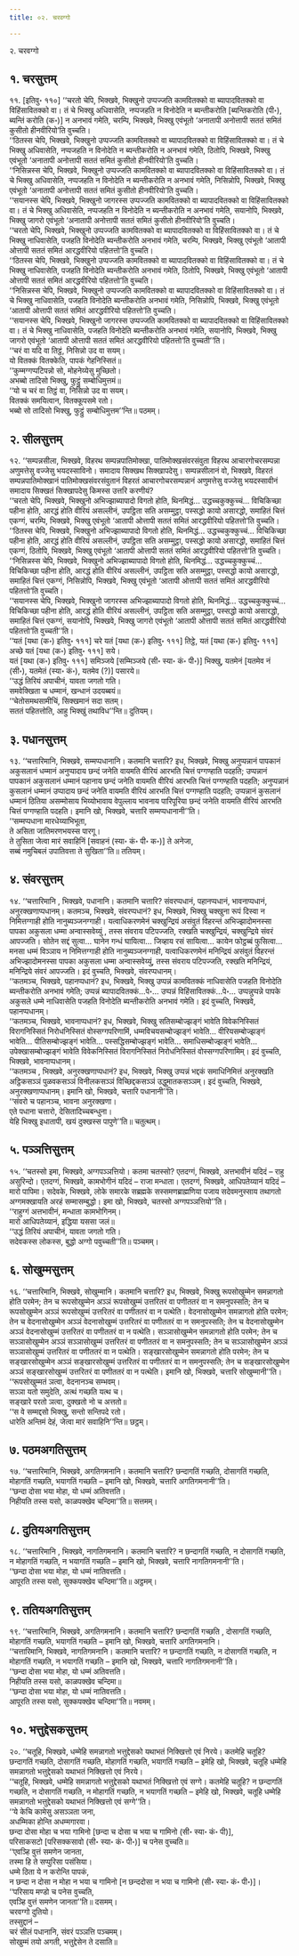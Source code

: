 ```yaml
---
title: ०२. चरवग्गो

---
```

२. चरवग्गो  


## १. चरसुत्तम्

११. [इतिवु॰ ११०] ‘‘चरतो चेपि, भिक्खवे, भिक्खुनो उप्पज्जति कामवितक्को वा ब्यापादवितक्को वा विहिंसावितक्को वा। तं चे भिक्खु अधिवासेति, नप्पजहति न विनोदेति न ब्यन्तीकरोति [ब्यन्तिकरोति (पी॰), ब्यन्तिं करोति (क॰)] न अनभावं गमेति, चरम्पि, भिक्खवे, भिक्खु एवंभूतो ‘अनातापी अनोत्तापी सततं समितं कुसीतो हीनवीरियो’ति वुच्चति।  
‘‘ठितस्स चेपि, भिक्खवे, भिक्खुनो उप्पज्जति कामवितक्को वा ब्यापादवितक्को वा विहिंसावितक्को वा। तं चे भिक्खु अधिवासेति, नप्पजहति न विनोदेति न ब्यन्तीकरोति न अनभावं गमेति, ठितोपि, भिक्खवे, भिक्खु एवंभूतो ‘अनातापी अनोत्तापी सततं समितं कुसीतो हीनवीरियो’ति वुच्चति।  
‘‘निसिन्नस्स चेपि, भिक्खवे, भिक्खुनो उप्पज्जति कामवितक्को वा ब्यापादवितक्को वा विहिंसावितक्को वा। तं चे भिक्खु अधिवासेति, नप्पजहति न विनोदेति न ब्यन्तीकरोति न अनभावं गमेति, निसिन्नोपि, भिक्खवे, भिक्खु एवंभूतो ‘अनातापी अनोत्तापी सततं समितं कुसीतो हीनवीरियो’ति वुच्चति।  
‘‘सयानस्स चेपि, भिक्खवे, भिक्खुनो जागरस्स उप्पज्जति कामवितक्को वा ब्यापादवितक्को वा विहिंसावितक्को वा। तं चे भिक्खु अधिवासेति, नप्पजहति न विनोदेति न ब्यन्तीकरोति न अनभावं गमेति, सयानोपि, भिक्खवे, भिक्खु जागरो एवंभूतो ‘अनातापी अनोत्तापी सततं समितं कुसीतो हीनवीरियो’ति वुच्चति।  
‘‘चरतो चेपि, भिक्खवे, भिक्खुनो उप्पज्जति कामवितक्को वा ब्यापादवितक्को वा विहिंसावितक्को वा। तं चे भिक्खु नाधिवासेति, पजहति विनोदेति ब्यन्तीकरोति अनभावं गमेति, चरम्पि, भिक्खवे, भिक्खु एवंभूतो ‘आतापी ओत्तापी सततं समितं आरद्धवीरियो पहितत्तो’ति वुच्चति।  
‘‘ठितस्स चेपि, भिक्खवे, भिक्खुनो उप्पज्जति कामवितक्को वा ब्यापादवितक्को वा विहिंसावितक्को वा। तं चे भिक्खु नाधिवासेति, पजहति विनोदेति ब्यन्तीकरोति अनभावं गमेति, ठितोपि, भिक्खवे, भिक्खु एवंभूतो ‘आतापी ओत्तापी सततं समितं आरद्धवीरियो पहितत्तो’ति वुच्चति।  
‘‘निसिन्नस्स चेपि, भिक्खवे, भिक्खुनो उप्पज्जति कामवितक्को वा ब्यापादवितक्को वा विहिंसावितक्को वा। तं चे भिक्खु नाधिवासेति, पजहति विनोदेति ब्यन्तीकरोति अनभावं गमेति, निसिन्नोपि, भिक्खवे, भिक्खु एवंभूतो ‘आतापी ओत्तापी सततं समितं आरद्धवीरियो पहितत्तो’ति वुच्चति।  
‘‘सयानस्स चेपि, भिक्खवे, भिक्खुनो जागरस्स उप्पज्जति कामवितक्को वा ब्यापादवितक्को वा विहिंसावितक्को वा। तं चे भिक्खु नाधिवासेति, पजहति विनोदेति ब्यन्तीकरोति अनभावं गमेति, सयानोपि, भिक्खवे, भिक्खु जागरो एवंभूतो ‘आतापी ओत्तापी सततं समितं आरद्धवीरियो पहितत्तो’ति वुच्चती’’ति।  
‘‘चरं वा यदि वा तिट्ठं, निसिन्नो उद वा सयम्।  
यो वितक्कं वितक्केति, पापकं गेहनिस्सितं॥  
‘‘कुम्मग्गप्पटिपन्नो सो, मोहनेय्येसु मुच्छितो।  
अभब्बो तादिसो भिक्खु, फुट्ठुं सम्बोधिमुत्तमं॥  
‘‘यो च चरं वा तिट्ठं वा, निसिन्नो उद वा सयम्।  
वितक्कं समयित्वान, वितक्कूपसमे रतो।  
भब्बो सो तादिसो भिक्खु, फुट्ठुं सम्बोधिमुत्तम’’न्ति॥ पठमम्।  


## २. सीलसुत्तम्

१२. ‘‘सम्पन्नसीला, भिक्खवे, विहरथ सम्पन्नपातिमोक्खा, पातिमोक्खसंवरसंवुता विहरथ आचारगोचरसम्पन्ना अणुमत्तेसु वज्जेसु भयदस्साविनो। समादाय सिक्खथ सिक्खापदेसु। सम्पन्नसीलानं वो, भिक्खवे, विहरतं सम्पन्नपातिमोक्खानं पातिमोक्खसंवरसंवुतानं विहरतं आचारगोचरसम्पन्नानं अणुमत्तेसु वज्जेसु भयदस्सावीनं समादाय सिक्खतं सिक्खापदेसु किमस्स उत्तरि करणीयं?  
‘‘चरतो चेपि, भिक्खवे, भिक्खुनो अभिज्झाब्यापादो विगतो होति, थिनमिद्धं… उद्धच्चकुक्कुच्चं… विचिकिच्छा पहीना होति, आरद्धं होति वीरियं असल्लीनं, उपट्ठिता सति असम्मुट्ठा, पस्सद्धो कायो असारद्धो, समाहितं चित्तं एकग्गं, चरम्पि, भिक्खवे, भिक्खु एवंभूतो ‘आतापी ओत्तापी सततं समितं आरद्धवीरियो पहितत्तो’ति वुच्चति।  
‘‘ठितस्स चेपि, भिक्खवे, भिक्खुनो अभिज्झाब्यापादो विगतो होति, थिनमिद्धं… उद्धच्चकुक्कुच्चं… विचिकिच्छा पहीना होति, आरद्धं होति वीरियं असल्लीनं, उपट्ठिता सति असम्मुट्ठा, पस्सद्धो कायो असारद्धो, समाहितं चित्तं एकग्गं, ठितोपि, भिक्खवे, भिक्खु एवंभूतो ‘आतापी ओत्तापी सततं समितं आरद्धवीरियो पहितत्तो’ति वुच्चति।  
‘‘निसिन्नस्स चेपि, भिक्खवे, भिक्खुनो अभिज्झाब्यापादो विगतो होति, थिनमिद्धं… उद्धच्चकुक्कुच्चं… विचिकिच्छा पहीना होति, आरद्धं होति वीरियं असल्लीनं, उपट्ठिता सति असम्मुट्ठा, पस्सद्धो कायो असारद्धो, समाहितं चित्तं एकग्गं, निसिन्नोपि, भिक्खवे, भिक्खु एवंभूतो ‘आतापी ओत्तापी सततं समितं आरद्धवीरियो पहितत्तो’ति वुच्चति।  
‘‘सयानस्स चेपि, भिक्खवे, भिक्खुनो जागरस्स अभिज्झाब्यापादो विगतो होति, थिनमिद्धं… उद्धच्चकुक्कुच्चं… विचिकिच्छा पहीना होति, आरद्धं होति वीरियं असल्लीनं, उपट्ठिता सति असम्मुट्ठा, पस्सद्धो कायो असारद्धो, समाहितं चित्तं एकग्गं, सयानोपि, भिक्खवे, भिक्खु जागरो एवंभूतो ‘आतापी ओत्तापी सततं समितं आरद्धवीरियो पहितत्तो’ति वुच्चती’’ति।  
‘‘यतं [यथा (क॰) इतिवु॰ १११] चरे यतं [यथा (क॰) इतिवु॰ १११] तिट्ठे, यतं [यथा (क॰) इतिवु॰ १११] अच्छे यतं [यथा (क॰) इतिवु॰ १११] सये।  
यतं [यथा (क॰) इतिवु॰ १११] समिञ्जये [सम्मिञ्जये (सी॰ स्या॰ कं॰ पी॰)] भिक्खु, यतमेनं [यतमेव नं (सी॰), यतमेतं (स्या॰ कं॰), यतमेव (?)] पसारये॥  
‘‘उद्धं तिरियं अपाचीनं, यावता जगतो गति।  
समवेक्खिता च धम्मानं, खन्धानं उदयब्बयं॥  
‘‘चेतोसमथसामीचिं, सिक्खमानं सदा सतम्।  
सततं पहितत्तोति, आहु भिक्खुं तथाविध’’न्ति॥ दुतियम्।  


## ३. पधानसुत्तम्

१३. ‘‘चत्तारिमानि, भिक्खवे, सम्मप्पधानानि। कतमानि चत्तारि? इध, भिक्खवे, भिक्खु अनुप्पन्नानं पापकानं अकुसलानं धम्मानं अनुप्पादाय छन्दं जनेति वायमति वीरियं आरभति चित्तं पग्गण्हाति पदहति; उप्पन्नानं पापकानं अकुसलानं धम्मानं पहानाय छन्दं जनेति वायमति वीरियं आरभति चित्तं पग्गण्हाति पदहति; अनुप्पन्नानं कुसलानं धम्मानं उप्पादाय छन्दं जनेति वायमति वीरियं आरभति चित्तं पग्गण्हाति पदहति; उप्पन्नानं कुसलानं धम्मानं ठितिया असम्मोसाय भिय्योभावाय वेपुल्लाय भावनाय पारिपूरिया छन्दं जनेति वायमति वीरियं आरभति चित्तं पग्गण्हाति पदहति। इमानि खो, भिक्खवे, चत्तारि सम्मप्पधानानी’’ति।  
‘‘सम्मप्पधाना मारधेय्याभिभूता,  
ते असिता जातिमरणभयस्स पारगू।  
ते तुसिता जेत्वा मारं सवाहिनिं [सवाहनं (स्या॰ कं॰ पी॰ क॰)] ते अनेजा,  
सब्बं नमुचिबलं उपातिवत्ता ते सुखिता’’ति॥ ततियम्।  


## ४. संवरसुत्तम्

१४. ‘‘चत्तारिमानि , भिक्खवे, पधानानि। कतमानि चत्तारि? संवरप्पधानं, पहानप्पधानं, भावनाप्पधानं, अनुरक्खणाप्पधानम्। कतमञ्च, भिक्खवे, संवरप्पधानं? इध, भिक्खवे, भिक्खु चक्खुना रूपं दिस्वा न निमित्तग्गाही होति नानुब्यञ्जनग्गाही। यत्वाधिकरणमेनं चक्खुन्द्रियं असंवुतं विहरन्तं अभिज्झादोमनस्सा पापका अकुसला धम्मा अन्वास्सवेय्युं , तस्स संवराय पटिपज्जति, रक्खति चक्खुन्द्रियं, चक्खुन्द्रिये संवरं आपज्जति। सोतेन सद्दं सुत्वा… घानेन गन्धं घायित्वा… जिव्हाय रसं सायित्वा… कायेन फोट्ठब्बं फुसित्वा… मनसा धम्मं विञ्ञाय न निमित्तग्गाही होति नानुब्यञ्जनग्गाही, यत्वाधिकरणमेनं मनिन्द्रियं असंवुतं विहरन्तं अभिज्झादोमनस्सा पापका अकुसला धम्मा अन्वास्सवेय्युं, तस्स संवराय पटिपज्जति, रक्खति मनिन्द्रियं, मनिन्द्रिये संवरं आपज्जति। इदं वुच्चति, भिक्खवे, संवरप्पधानम्।  
‘‘कतमञ्च, भिक्खवे, पहानप्पधानं? इध, भिक्खवे, भिक्खु उप्पन्नं कामवितक्कं नाधिवासेति पजहति विनोदेति ब्यन्तीकरोति अनभावं गमेति; उप्पन्नं ब्यापादवितक्कं…पे॰… उप्पन्नं विहिंसावितक्कं…पे॰… उप्पन्नुप्पन्ने पापके अकुसले धम्मे नाधिवासेति पजहति विनोदेति ब्यन्तीकरोति अनभावं गमेति। इदं वुच्चति, भिक्खवे, पहानप्पधानम्।  
‘‘कतमञ्च, भिक्खवे, भावनाप्पधानं? इध, भिक्खवे, भिक्खु सतिसम्बोज्झङ्गं भावेति विवेकनिस्सितं विरागनिस्सितं निरोधनिस्सितं वोस्सग्गपरिणामिं, धम्मविचयसम्बोज्झङ्गं भावेति… वीरियसम्बोज्झङ्गं भावेति… पीतिसम्बोज्झङ्गं भावेति… पस्सद्धिसम्बोज्झङ्गं भावेति… समाधिसम्बोज्झङ्गं भावेति… उपेक्खासम्बोज्झङ्गं भावेति विवेकनिस्सितं विरागनिस्सितं निरोधनिस्सितं वोस्सग्गपरिणामिम्। इदं वुच्चति, भिक्खवे, भावनाप्पधानम्।  
‘‘कतमञ्च , भिक्खवे, अनुरक्खणाप्पधानं? इध, भिक्खवे, भिक्खु उप्पन्नं भद्दकं समाधिनिमित्तं अनुरक्खति अट्ठिकसञ्ञं पुळवकसञ्ञं विनीलकसञ्ञं विच्छिद्दकसञ्ञं उद्धुमातकसञ्ञम्। इदं वुच्चति, भिक्खवे, अनुरक्खणाप्पधानम्। इमानि खो, भिक्खवे, चत्तारि पधानानी’’ति।  
‘‘संवरो च पहानञ्च, भावना अनुरक्खणा।  
एते पधाना चत्तारो, देसितादिच्चबन्धुना।  
येहि भिक्खु इधातापी, खयं दुक्खस्स पापुणे’’ति॥ चतुत्थम्।  


## ५. पञ्ञत्तिसुत्तम्

१५. ‘‘चतस्सो इमा, भिक्खवे, अग्गपञ्ञत्तियो। कतमा चतस्सो? एतदग्गं, भिक्खवे, अत्तभावीनं यदिदं – राहु असुरिन्दो। एतदग्गं, भिक्खवे, कामभोगीनं यदिदं – राजा मन्धाता। एतदग्गं, भिक्खवे, आधिपतेय्यानं यदिदं – मारो पापिमा। सदेवके, भिक्खवे, लोके समारके सब्रह्मके सस्समणब्राह्मणिया पजाय सदेवमनुस्साय तथागतो अग्गमक्खायति अरहं सम्मासम्बुद्धो। इमा खो, भिक्खवे, चतस्सो अग्गपञ्ञत्तियो’’ति।  
‘‘राहुग्गं अत्तभावीनं, मन्धाता कामभोगिनम्।  
मारो आधिपतेय्यानं, इद्धिया यससा जलं॥  
‘‘उद्धं तिरियं अपाचीनं, यावता जगतो गति।  
सदेवकस्स लोकस्स, बुद्धो अग्गो पवुच्चती’’ति॥ पञ्चमम्।  


## ६. सोखुम्मसुत्तम्

१६. ‘‘चत्तारिमानि, भिक्खवे, सोखुम्मानि। कतमानि चत्तारि? इध, भिक्खवे, भिक्खु रूपसोखुम्मेन समन्नागतो होति परमेन; तेन च रूपसोखुम्मेन अञ्ञं रूपसोखुम्मं उत्तरितरं वा पणीततरं वा न समनुपस्सति; तेन च रूपसोखुम्मेन अञ्ञं रूपसोखुम्मं उत्तरितरं वा पणीततरं वा न पत्थेति। वेदनासोखुम्मेन समन्नागतो होति परमेन; तेन च वेदनासोखुम्मेन अञ्ञं वेदनासोखुम्मं उत्तरितरं वा पणीततरं वा न समनुपस्सति; तेन च वेदनासोखुम्मेन अञ्ञं वेदनासोखुम्मं उत्तरितरं वा पणीततरं वा न पत्थेति। सञ्ञासोखुम्मेन समन्नागतो होति परमेन; तेन च सञ्ञासोखुम्मेन अञ्ञं सञ्ञासोखुम्मं उत्तरितरं वा पणीततरं वा न समनुपस्सति; तेन च सञ्ञासोखुम्मेन अञ्ञं सञ्ञासोखुम्मं उत्तरितरं वा पणीततरं वा न पत्थेति। सङ्खारसोखुम्मेन समन्नागतो होति परमेन; तेन च सङ्खारसोखुम्मेन अञ्ञं सङ्खारसोखुम्मं उत्तरितरं वा पणीततरं वा न समनुपस्सति; तेन च सङ्खारसोखुम्मेन अञ्ञं सङ्खारसोखुम्मं उत्तरितरं वा पणीततरं वा न पत्थेति। इमानि खो, भिक्खवे, चत्तारि सोखुम्मानी’’ति।  
‘‘रूपसोखुम्मतं ञत्वा, वेदनानञ्च सम्भवम्।  
सञ्ञा यतो समुदेति, अत्थं गच्छति यत्थ च।  
सङ्खारे परतो ञत्वा, दुक्खतो नो च अत्ततो॥  
‘‘स वे सम्मद्दसो भिक्खु, सन्तो सन्तिपदे रतो।  
धारेति अन्तिमं देहं, जेत्वा मारं सवाहिनि’’न्ति॥ छट्ठम्।  


## ७. पठमअगतिसुत्तम्

१७. ‘‘चत्तारिमानि, भिक्खवे, अगतिगमनानि। कतमानि चत्तारि? छन्दागतिं गच्छति, दोसागतिं गच्छति, मोहागतिं गच्छति, भयागतिं गच्छति – इमानि खो, भिक्खवे, चत्तारि अगतिगमनानी’’ति।  
‘‘छन्दा दोसा भया मोहा, यो धम्मं अतिवत्तति।  
निहीयति तस्स यसो, काळपक्खेव चन्दिमा’’ति॥ सत्तमम्।  


## ८. दुतियअगतिसुत्तम्

१८. ‘‘चत्तारिमानि , भिक्खवे, नागतिगमनानि। कतमानि चत्तारि? न छन्दागतिं गच्छति, न दोसागतिं गच्छति, न मोहागतिं गच्छति, न भयागतिं गच्छति – इमानि खो, भिक्खवे, चत्तारि नागतिगमनानी’’ति।  
‘‘छन्दा दोसा भया मोहा, यो धम्मं नातिवत्तति।  
आपूरति तस्स यसो, सुक्कपक्खेव चन्दिमा’’ति॥ अट्ठमम्।  


## ९. ततियअगतिसुत्तम्

१९. ‘‘चत्तारिमानि, भिक्खवे, अगतिगमनानि। कतमानि चत्तारि? छन्दागतिं गच्छति , दोसागतिं गच्छति, मोहागतिं गच्छति, भयागतिं गच्छति – इमानि खो, भिक्खवे, चत्तारि अगतिगमनानि।  
‘‘चत्तारिमानि, भिक्खवे, नागतिगमनानि। कतमानि चत्तारि? न छन्दागतिं गच्छति, न दोसागतिं गच्छति, न मोहागतिं गच्छति, न भयागतिं गच्छति – इमानि खो, भिक्खवे, चत्तारि नागतिगमनानी’’ति।  
‘‘छन्दा दोसा भया मोहा, यो धम्मं अतिवत्तति।  
निहीयति तस्स यसो, काळपक्खेव चन्दिमा॥  
‘‘छन्दा दोसा भया मोहा, यो धम्मं नातिवत्तति।  
आपूरति तस्स यसो, सुक्कपक्खेव चन्दिमा’’ति॥ नवमम्।  


## १०. भत्तुद्देसकसुत्तम्

२०. ‘‘चतूहि, भिक्खवे, धम्मेहि समन्नागतो भत्तुद्देसको यथाभतं निक्खित्तो एवं निरये। कतमेहि चतूहि? छन्दागतिं गच्छति, दोसागतिं गच्छति, मोहागतिं गच्छति, भयागतिं गच्छति – इमेहि खो, भिक्खवे, चतूहि धम्मेहि समन्नागतो भत्तुद्देसको यथाभतं निक्खित्तो एवं निरये।  
‘‘चतूहि, भिक्खवे, धम्मेहि समन्नागतो भत्तुद्देसको यथाभतं निक्खित्तो एवं सग्गे। कतमेहि चतूहि? न छन्दागतिं गच्छति, न दोसागतिं गच्छति, न मोहागतिं गच्छति, न भयागतिं गच्छति – इमेहि खो, भिक्खवे, चतूहि धम्मेहि समन्नागतो भत्तुद्देसको यथाभतं निक्खित्तो एवं सग्गे’’ति।  
‘‘ये केचि कामेसु असञ्ञता जना,  
अधम्मिका होन्ति अधम्मगारवा।  
छन्दा दोसा मोहा च भया गामिनो [छन्दा च दोसा च भया च गामिनो (सी॰ स्या॰ कं॰ पी)],  
परिसाकसटो [परिसक्कसावो (सी॰ स्या॰ कं॰ पी॰)] च पनेस वुच्चति॥  
‘‘एवञ्हि वुत्तं समणेन जानता,  
तस्मा हि ते सप्पुरिसा पसंसिया।  
धम्मे ठिता ये न करोन्ति पापकं,  
न छन्दा न दोसा न मोहा न भया च गामिनो [न छन्ददोसा न भया च गामिनो (सी॰ स्या॰ कं॰ पी॰)]।  
‘‘परिसाय मण्डो च पनेस वुच्चति,  
एवञ्हि वुत्तं समणेन जानता’’ति॥ दसमम्।  
चरवग्गो दुतियो।  
तस्सुद्दानं –  
चरं सीलं पधानानि, संवरं पञ्ञत्ति पञ्चमम्।  
सोखुम्मं तयो अगती, भत्तुद्देसेन ते दसाति॥  